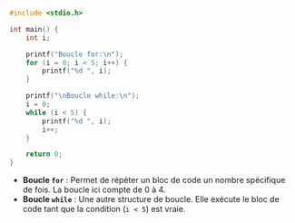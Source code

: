 ```c
#include <stdio.h>

int main() {
    int i;

    printf("Boucle for:\n");
    for (i = 0; i < 5; i++) {
        printf("%d ", i);
    }

    printf("\nBoucle while:\n");
    i = 0;
    while (i < 5) {
        printf("%d ", i);
        i++;
    }

    return 0;
}

```

- **Boucle `for`** : Permet de répéter un bloc de code un nombre spécifique de fois. La boucle ici compte de 0 à 4.
- **Boucle `while`** : Une autre structure de boucle. Elle exécute le bloc de code tant que la condition (`i < 5`) est vraie.

